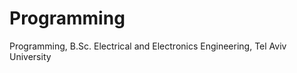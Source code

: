 Programming
===========

Programming, B.Sc. Electrical and Electronics Engineering, Tel Aviv University
